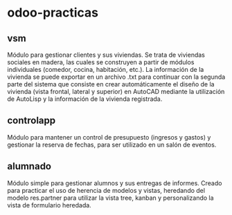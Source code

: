 # odoo-practicas

## vsm

Módulo para gestionar clientes y sus viviendas. Se trata de viviendas sociales en madera, las cuales se construyen a partir de módulos individuales (comedor, cocina, habitación, etc.).
La información de la vivienda se puede exportar en un archivo .txt para continuar con la segunda parte del sistema que consiste en crear automáticamente el diseño de la vivienda (vista frontal, lateral y superior) en AutoCAD mediante la utilización de AutoLisp y la información de la vivienda registrada.

## controlapp

Módulo para mantener un control de presupuesto (ingresos y gastos) y gestionar la reserva de fechas, para ser utilizado en un salón de eventos.

## alumnado

Módulo simple para gestionar alumnos y sus entregas de informes. Creado para practicar el uso de herencia de modelos y vistas, heredando del modelo res.partner para utilizar la vista tree, kanban y personalizando la vista de formulario heredada.
